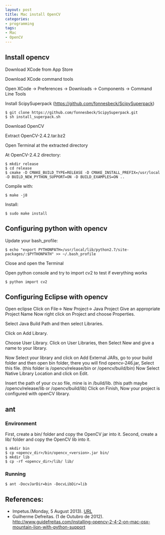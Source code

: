 ```yaml
---
layout: post
title: Mac install OpenCV
categories:
- programming
tags:
- Mac
- OpenCV
---
```


## Install opencv
Download XCode from App Store

Download XCode command tools

Open XCode -> Preferences -> Downloads -> Components -> Command Line Tools

Install ScipySuperpack (https://github.com/fonnesbeck/ScipySuperpack)

    $ git clone https://github.com/fonnesbeck/ScipySuperpack.git
    $ sh install_superpack.sh

Download OpenCV

Extract OpenCV-2.4.2.tar.bz2

Open Terminal at the extracted directory

At OpenCV-2.4.2 directory:

    $ mkdir release
    $ cd release
    $ cmake -D CMAKE_BUILD_TYPE=RELEASE -D CMAKE_INSTALL_PREFIX=/usr/local -D BUILD_NEW_PYTHON_SUPPORT=ON -D BUILD_EXAMPLES=ON ..

Compile with:

    $ make -j8

Install:

    $ sudo make install

## Configuring python with opencv

Update your bash_profile:

    $ echo "export PYTHONPATH=/usr/local/lib/python2.7/site-packages/:$PYTHONPATH" >> ~/.bash_profile

Close and open the Terminal

Open python console and try to import cv2 to test if everything works

    $ python import cv2

## Configuring Eclipse with opencv
Open eclipse
Click on File-> New Project-> Java Project
Give an appropriate Project Name
Now right click on Project and choose Properties.

Select Java Build Path and then select Libraries.

Click on Add Library.

Choose User Library.
Click on User Libraries, then Select New and give a name to your library.

Now Select your library and click on Add External JARs, go to your build folder and then open bin folder, there you will find opencv-246.jar, Select this file.
(this folder is /opencv/release/bin or /opencv/build/bin)
Now Select Native Library Location and click on Edit.

Insert the path of your cv.so file, mine is in /build/lib.
(this path maybe /opencv/release/lib or /opencv/build/lib)
Click on Finish, Now your project is configured with openCV library.

## ant

### Environment

First, create a bin/ folder and copy the OpenCV jar into it. Second, create a lib/ folder and copy the OpenCV lib into it.

    $ mkdir bin
    $ cp <opencv_dir>/bin/opencv_<version>.jar bin/
    $ mkdir lib
    $ cp -rf <opencv_dir>/lib/ lib/

### Running

    $ ant -DocvJarDir=bin -DocvLibDir=lib

## References:

+ Impetus.(Monday, 5 August 2013). [URL](http://sumitkumariit.blogspot.hk/2013/08/how-to-install-opencv-for-java-on-mac.html)
+ Guilherme Defreitas. (1 de Outubro de 2012). <http://www.guidefreitas.com/installing-opencv-2-4-2-on-mac-osx-mountain-lion-with-python-support>
